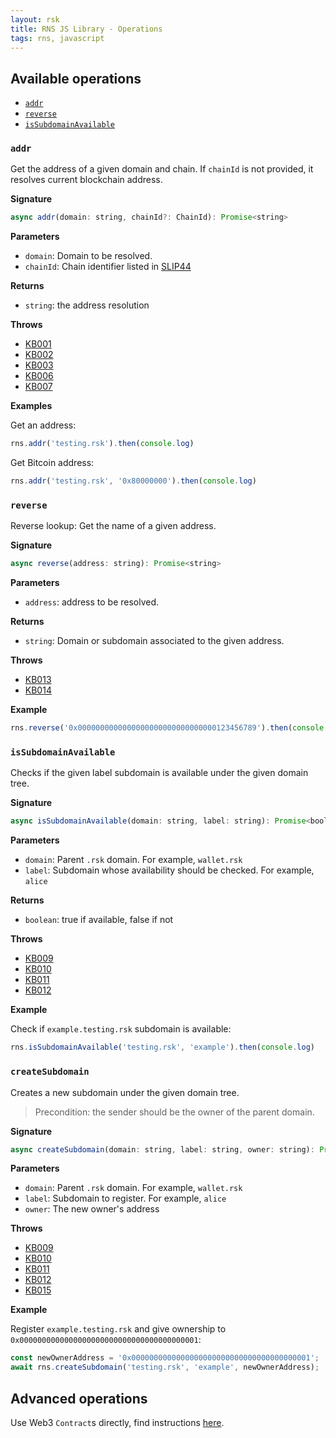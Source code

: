 ```yaml
---
layout: rsk
title: RNS JS Library - Operations
tags: rns, javascript
---
```


## Available operations

  - [`addr`](#addr)
  - [`reverse`](#reverse)
  - [`isSubdomainAvailable`](#issubdomainavailable)

### `addr`

Get the address of a given domain and chain. If `chainId` is not provided, it resolves current blockchain address.

**Signature**
```javascript
async addr(domain: string, chainId?: ChainId): Promise<string>
```

**Parameters**
- `domain`: Domain to be resolved.
- `chainId`: Chain identifier listed in [SLIP44](https://github.com/satoshilabs/slips/blob/master/slip-0044.md)

**Returns**
- `string`: the address resolution


**Throws**
- [KB001](/rif/rns/libs/javascript/Errors)
- [KB002](/rif/rns/libs/javascript/Errors)
- [KB003](/rif/rns/libs/javascript/Errors)
- [KB006](/rif/rns/libs/javascript/Errors)
- [KB007](/rif/rns/libs/javascript/Errors)

**Examples**

Get an address:

```javascript
rns.addr('testing.rsk').then(console.log)
```

Get Bitcoin address:

```javascript
rns.addr('testing.rsk', '0x80000000').then(console.log)
```

### `reverse`

Reverse lookup: Get the name of a given address.

**Signature**
```javascript
async reverse(address: string): Promise<string>
```

**Parameters**
- `address`: address to be resolved.

**Returns**
- `string`: Domain or subdomain associated to the given address.

**Throws**
- [KB013](/rif/rns/libs/javascript/Errors)
- [KB014](/rif/rns/libs/javascript/Errors)

**Example**

```javascript
rns.reverse('0x0000000000000000000000000000000123456789').then(console.log)
```

### `isSubdomainAvailable`

Checks if the given label subdomain is available under the given domain tree.

**Signature**
```javascript
async isSubdomainAvailable(domain: string, label: string): Promise<boolean>
```

**Parameters**
- `domain`: Parent `.rsk` domain. For example, `wallet.rsk`
- `label`: Subdomain whose availability should be checked. For example, `alice`

**Returns**
- `boolean`: true if available, false if not

**Throws**
- [KB009](/rif/rns/libs/javascript/Errors)
- [KB010](/rif/rns/libs/javascript/Errors)
- [KB011](/rif/rns/libs/javascript/Errors)
- [KB012](/rif/rns/libs/javascript/Errors)

**Example**

Check if `example.testing.rsk` subdomain is available:

```javascript
rns.isSubdomainAvailable('testing.rsk', 'example').then(console.log)
```

### `createSubdomain`

Creates a new subdomain under the given domain tree.
> Precondition: the sender should be the owner of the parent domain.

**Signature**
```javascript
async createSubdomain(domain: string, label: string, owner: string): Promise<void>
```

**Parameters**
- `domain`: Parent `.rsk` domain. For example, `wallet.rsk`
- `label`: Subdomain to register. For example, `alice`
- `owner`: The new owner's address

**Throws**
- [KB009](/rif/rns/libs/javascript/Errors)
- [KB010](/rif/rns/libs/javascript/Errors)
- [KB011](/rif/rns/libs/javascript/Errors)
- [KB012](/rif/rns/libs/javascript/Errors)
- [KB015](/rif/rns/libs/javascript/Errors)

**Example**

Register `example.testing.rsk` and give ownership to `0x0000000000000000000000000000000000000001`:

```javascript
const newOwnerAddress = '0x0000000000000000000000000000000000000001';
await rns.createSubdomain('testing.rsk', 'example', newOwnerAddress);
```

## Advanced operations

Use Web3 `Contract`s directly, find instructions [here](/rif/rns/libs/javascript/Advanced-usage).
